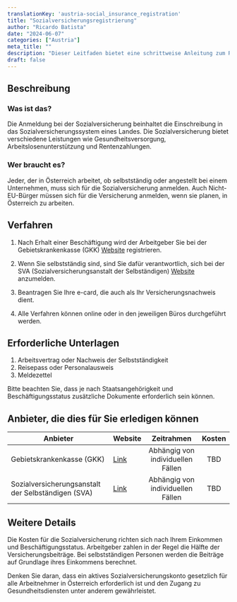 ```yaml
---
translationKey: 'austria-social_insurance_registration'
title: "Sozialversicherungsregistrierung"
author: "Ricardo Batista"
date: "2024-06-07"
categories: ["Austria"]
meta_title: ""
description: "Dieser Leitfaden bietet eine schrittweise Anleitung zum Registrieren für die Sozialversicherung in Österreich."
draft: false
---
```


## Beschreibung
### Was ist das?
Die Anmeldung bei der Sozialversicherung beinhaltet die Einschreibung in das Sozialversicherungssystem eines Landes. Die Sozialversicherung bietet verschiedene Leistungen wie Gesundheitsversorgung, Arbeitslosenunterstützung und Rentenzahlungen.

### Wer braucht es?
Jeder, der in Österreich arbeitet, ob selbstständig oder angestellt bei einem Unternehmen, muss sich für die Sozialversicherung anmelden. Auch Nicht-EU-Bürger müssen sich für die Versicherung anmelden, wenn sie planen, in Österreich zu arbeiten.

## Verfahren

1. Nach Erhalt einer Beschäftigung wird der Arbeitgeber Sie bei der Gebietskrankenkasse (GKK) [Website](https://www.sozialversicherung.at/cdscontent/?contentid=10007.670707&portal=oegkkportal) registrieren.

2. Wenn Sie selbstständig sind, sind Sie dafür verantwortlich, sich bei der SVA (Sozialversicherungsanstalt der Selbständigen) [Website](https://www.sva.or.at/cdscontent/?contentid=10007.763672&portal=svaportal) anzumelden.

3. Beantragen Sie Ihre e-card, die auch als Ihr Versicherungsnachweis dient.

4. Alle Verfahren können online oder in den jeweiligen Büros durchgeführt werden.

## Erforderliche Unterlagen

1. Arbeitsvertrag oder Nachweis der Selbstständigkeit
2. Reisepass oder Personalausweis
3. Meldezettel

Bitte beachten Sie, dass je nach Staatsangehörigkeit und Beschäftigungsstatus zusätzliche Dokumente erforderlich sein können.

## Anbieter, die dies für Sie erledigen können

| Anbieter         |     Website      |     Zeitrahmen    |       Kosten      |
| --------------- | --------------- |  :-------------: | :-------------: |
| Gebietskrankenkasse (GKK)      |  [Link](https://www.sozialversicherung.at/cdscontent/?contentid=10007.670707&portal=oegkkportal)       |      Abhängig von individuellen Fällen      |        TBD       |
| Sozialversicherungsanstalt der Selbständigen (SVA) |  [Link](https://www.sva.or.at/cdscontent/?contentid=10007.763672&portal=svaportal)| Abhängig von individuellen Fällen |  TBD  |

## Weitere Details
Die Kosten für die Sozialversicherung richten sich nach Ihrem Einkommen und Beschäftigungsstatus. Arbeitgeber zahlen in der Regel die Hälfte der Versicherungsbeiträge. Bei selbstständigen Personen werden die Beiträge auf Grundlage ihres Einkommens berechnet.

Denken Sie daran, dass ein aktives Sozialversicherungskonto gesetzlich für alle Arbeitnehmer in Österreich erforderlich ist und den Zugang zu Gesundheitsdiensten unter anderem gewährleistet.
